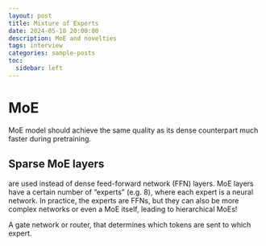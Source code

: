 ```yaml
---
layout: post
title: Mixture of Experts
date: 2024-05-18 20:00:00
description: MoE and novelties
tags: interview
categories: sample-posts
toc:
  sidebar: left
---
```


# MoE

 MoE model should achieve the same quality as its dense counterpart much faster during pretraining.


 ## Sparse MoE layers 
 
 are used instead of dense feed-forward network (FFN) layers. MoE layers have a certain number of “experts” (e.g. 8), where each expert is a neural network. In practice, the experts are FFNs, but they can also be more complex networks or even a MoE itself, leading to hierarchical MoEs!

A gate network or router, that determines which tokens are sent to which expert.